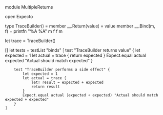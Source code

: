 module MultipleReturns

open Expecto

type TraceBuilder() =
    member __.Return(value) = value
    member __.Bind(m, f) =
        printfn "%A %A" m f
        f m

let trace = TraceBuilder()

[<Tests>]
let tests =
    testList "binds" [
        test "TraceBuilder returns value" {
            let expected = 1
            let actual = trace { return expected }
            Expect.equal actual expected "Actual should match expected"
        }

        test "TraceBuilder performs a side effect" {
            let expected = 1
            let actual = trace {
                let! result = expected + expected
                return result
            }
            Expect.equal actual (expected + expected) "Actual should match expected + expected"
        }
    ]

